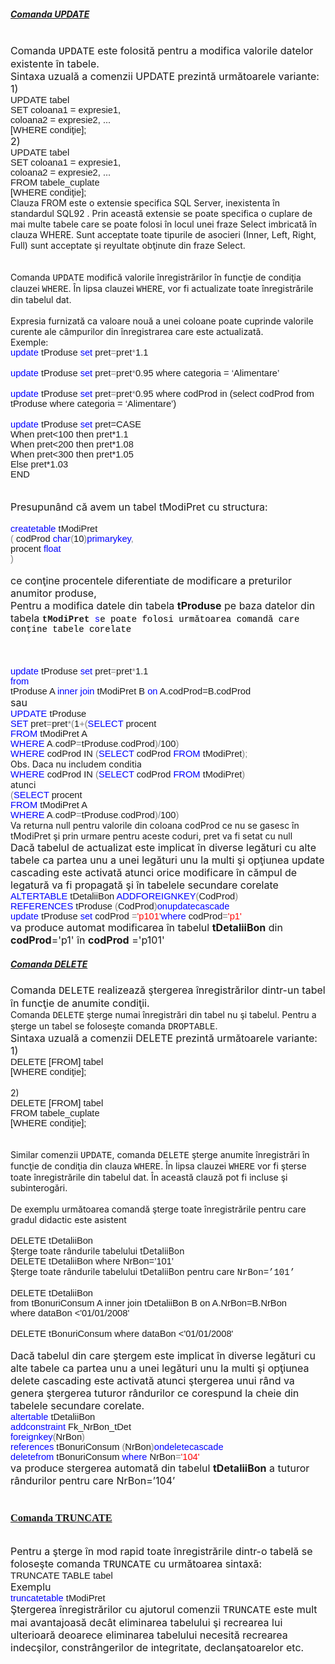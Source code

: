 <html>
  <head>
    <title>DomnulTudor - ORACLE</title>
    <link rel="stylesheet" href="static/style.css" type="text/css" />
    <meta http-equiv="Content-Type" content="text/html;charset=utf-8" />
  </head>
  <body>
    <div class="wiki" id="content_view" style="display: block;">
<h5 id="toc0"><a name="x----Comanda UPDATE"></a><u>Comanda UPDATE</u></h5>
 <br />
<span style="font-size: 16px;">Comanda </span><span style="font-family: 'Courier New'; font-size: 16px;">UPDATE</span><span style="font-size: 16px;"> este folosită pentru a modifica valorile datelor existente în tabele. </span><br />
<span style="font-size: 16px;">Sintaxa uzuală a comenzii UPDATE prezintă următoarele variante:</span><br />
<span style="font-size: 16px;"> 1)</span><br />
<span style="font-family: 'Arial','sans-serif'; font-size: 14.6667px;">UPDATE tabel </span><br />
<span style="font-family: 'Arial','sans-serif'; font-size: 14.6667px;">SET coloana1 = expresie1,</span><br />
<span style="font-family: 'Arial','sans-serif'; font-size: 14.6667px;"> coloana2 = expresie2, ...</span><br />
<span style="font-family: 'Arial','sans-serif'; font-size: 14.6667px;"> [WHERE condiţie];</span><br />
<span style="font-size: 16px;">2)</span><br />
<span style="font-family: 'Arial','sans-serif'; font-size: 14.6667px;">UPDATE tabel </span><br />
<span style="font-family: 'Arial','sans-serif'; font-size: 14.6667px;">SET coloana1 = expresie1,</span><br />
<span style="font-family: 'Arial','sans-serif'; font-size: 14.6667px;"> coloana2 = expresie2, ...</span><br />
<span style="font-family: 'Arial','sans-serif'; font-size: 14.6667px;">FROM tabele_cuplate</span><br />
<span style="font-family: 'Arial','sans-serif'; font-size: 14.6667px;"> [WHERE condiţie];</span><br />
Clauza FROM este o extensie specifica SQL Server, inexistenta în standardul SQL92 . Prin această extensie se poate specifica o cuplare de mai multe tabele care se poate folosi în locul unei fraze Select imbricată în clauza WHERE. Sunt acceptate toate tipurile de asocieri (Inner, Left, Right, Full) sunt acceptate şi reyultate obţinute din fraze Select.<br />
<br />
<br />
Comanda <span style="font-family: 'Courier New';">UPDATE</span> modifică valorile înregistrărilor în funcţie de condiţia clauzei <span style="font-family: 'Courier New';">WHERE</span>. În lipsa clauzei <span style="font-family: 'Courier New';">WHERE</span>, vor fi actualizate toate înregistrările din tabelul dat. <br />
<br />
Expresia furnizată ca valoare nouă a unei coloane poate cuprinde valorile curente ale câmpurilor din înregistrarea care este actualizată.<br />
Exemple:<br />
<span style="color: #0000ff; font-family: 'Arial','sans-serif'; font-size: 14.6667px;">update</span><span style="font-family: 'Arial','sans-serif'; font-size: 14.6667px;"> tProduse </span><span style="color: #0000ff; font-family: 'Arial','sans-serif'; font-size: 14.6667px;">set</span><span style="font-family: 'Arial','sans-serif'; font-size: 14.6667px;"> pret</span><span style="color: #808080; font-family: 'Arial','sans-serif'; font-size: 14.6667px;">=</span><span style="font-family: 'Arial','sans-serif'; font-size: 14.6667px;">pret</span><span style="color: #808080; font-family: 'Arial','sans-serif'; font-size: 14.6667px;">*</span><span style="font-family: 'Arial','sans-serif'; font-size: 14.6667px;">1.1 </span><br />
<br />
<span style="color: #0000ff; font-family: 'Arial','sans-serif'; font-size: 14.6667px;">update</span><span style="font-family: 'Arial','sans-serif'; font-size: 14.6667px;"> tProduse </span><span style="color: #0000ff; font-family: 'Arial','sans-serif'; font-size: 14.6667px;">set</span><span style="font-family: 'Arial','sans-serif'; font-size: 14.6667px;"> pret</span><span style="color: #808080; font-family: 'Arial','sans-serif'; font-size: 14.6667px;">=</span><span style="font-family: 'Arial','sans-serif'; font-size: 14.6667px;">pret</span><span style="color: #808080; font-family: 'Arial','sans-serif'; font-size: 14.6667px;">*</span><span style="font-family: 'Arial','sans-serif'; font-size: 14.6667px;">0.95 where categoria = ‘Alimentare’</span><br />
<br />
<span style="color: #0000ff; font-family: 'Arial','sans-serif'; font-size: 14.6667px;">update</span><span style="font-family: 'Arial','sans-serif'; font-size: 14.6667px;"> tProduse </span><span style="color: #0000ff; font-family: 'Arial','sans-serif'; font-size: 14.6667px;">set</span><span style="font-family: 'Arial','sans-serif'; font-size: 14.6667px;"> pret</span><span style="color: #808080; font-family: 'Arial','sans-serif'; font-size: 14.6667px;">=</span><span style="font-family: 'Arial','sans-serif'; font-size: 14.6667px;">pret</span><span style="color: #808080; font-family: 'Arial','sans-serif'; font-size: 14.6667px;">*</span><span style="font-family: 'Arial','sans-serif'; font-size: 14.6667px;">0.95 where codProd in (select codProd from tProduse where categoria = ‘Alimentare’)</span><br />
<br />
<span style="color: #0000ff; font-family: 'Arial','sans-serif'; font-size: 14.6667px;">update</span><span style="font-family: 'Arial','sans-serif'; font-size: 14.6667px;"> tProduse </span><span style="color: #0000ff; font-family: 'Arial','sans-serif'; font-size: 14.6667px;">set</span><span style="font-family: 'Arial','sans-serif'; font-size: 14.6667px;"> pret=CASE</span><br />
<span style="font-family: 'Arial','sans-serif'; font-size: 14.6667px;"> When pret&lt;100 then pret*1.1</span><br />
<span style="font-family: 'Arial','sans-serif'; font-size: 14.6667px;"> When pret&lt;200 then pret*1.08</span><br />
<span style="font-family: 'Arial','sans-serif'; font-size: 14.6667px;"> When pret&lt;300 then pret*1.05</span><br />
<span style="font-family: 'Arial','sans-serif'; font-size: 14.6667px;"> Else pret*1.03</span><br />
<span style="font-family: 'Arial','sans-serif'; font-size: 14.6667px;"> END</span><br />
<br />
<br />
<span style="font-size: 16px;">Presupunând că avem un tabel tModiPret cu structura:</span><br />
<br />
<span style="color: #0000ff; font-family: 'Arial','sans-serif'; font-size: 14.6667px;">create</span><span style="color: #0000ff; font-family: 'Arial','sans-serif'; font-size: 14.6667px;">table</span><span style="font-family: 'Arial','sans-serif'; font-size: 14.6667px;"> tModiPret</span><br />
<span style="color: #808080; font-family: 'Arial','sans-serif'; font-size: 14.6667px;"> (</span><span style="font-family: 'Arial','sans-serif'; font-size: 14.6667px;"> codProd </span><span style="color: #0000ff; font-family: 'Arial','sans-serif'; font-size: 14.6667px;">char</span><span style="color: #808080; font-family: 'Arial','sans-serif'; font-size: 14.6667px;">(</span><span style="font-family: 'Arial','sans-serif'; font-size: 14.6667px;">10</span><span style="color: #808080; font-family: 'Arial','sans-serif'; font-size: 14.6667px;">)</span><span style="color: #0000ff; font-family: 'Arial','sans-serif'; font-size: 14.6667px;">primarykey</span><span style="color: #808080; font-family: 'Arial','sans-serif'; font-size: 14.6667px;">,</span><br />
<span style="font-family: 'Arial','sans-serif'; font-size: 14.6667px;"> procent </span><span style="color: #0000ff; font-family: 'Arial','sans-serif'; font-size: 14.6667px;">float</span><br />
<span style="color: #808080; font-family: 'Arial','sans-serif'; font-size: 14.6667px;"> )</span><br />
<br />
<span style="font-size: 16px;">ce conţine procentele diferentiate de modificare a preturilor anumitor produse,</span><br />
<span style="font-size: 16px;">Pentru a modifica datele din tabela <strong>tProduse</strong> pe baza datelor din tabela </span><strong><span style="font-family: 'Courier New';">tModiPret</span></strong><span style="color: #0000ff; font-family: 'Courier New';"> s<span style="color: #000000;">e poate folosi următoarea comandă care conţine tabele corelate</span><br />
</span><br />
<br />
<br />
<span style="color: #0000ff; font-family: 'Arial','sans-serif'; font-size: 14.6667px;">update</span><span style="font-family: 'Arial','sans-serif'; font-size: 14.6667px;"> tProduse </span><span style="color: #0000ff; font-family: 'Arial','sans-serif'; font-size: 14.6667px;">set</span><span style="font-family: 'Arial','sans-serif'; font-size: 14.6667px;"> pret</span><span style="color: #808080; font-family: 'Arial','sans-serif'; font-size: 14.6667px;">=</span><span style="font-family: 'Arial','sans-serif'; font-size: 14.6667px;">pret</span><span style="color: #808080; font-family: 'Arial','sans-serif'; font-size: 14.6667px;">*</span><span style="font-family: 'Arial','sans-serif'; font-size: 14.6667px;">1.1 </span><br />
<span style="color: #0000ff; font-family: 'Arial','sans-serif'; font-size: 14.6667px;">from</span><br />
<span style="font-family: 'Arial','sans-serif'; font-size: 14.6667px;">tProduse A</span><span style="color: #0000ff; font-family: 'Arial','sans-serif'; font-size: 14.6667px;"> inner join </span><span style="font-family: 'Arial','sans-serif'; font-size: 14.6667px;">tModiPret B</span><span style="color: #0000ff; font-family: 'Arial','sans-serif'; font-size: 14.6667px;"> on </span><span style="font-family: 'Arial','sans-serif'; font-size: 14.6667px;">A.codProd=B.codProd</span><br />
<span style="text-align: justify;"><span style="font-size: 16px;">sau</span></span><br />
<span style="color: #0000ff; font-family: 'Arial','sans-serif'; font-size: 14.6667px;">UPDATE</span><span style="font-family: 'Arial','sans-serif'; font-size: 14.6667px;"> tProduse </span><br />
<span style="color: #0000ff; font-family: 'Arial','sans-serif'; font-size: 14.6667px;">SET</span><span style="font-family: 'Arial','sans-serif'; font-size: 14.6667px;"> pret</span><span style="color: #808080; font-family: 'Arial','sans-serif'; font-size: 14.6667px;">=</span><span style="font-family: 'Arial','sans-serif'; font-size: 14.6667px;">pret</span><span style="color: #808080; font-family: 'Arial','sans-serif'; font-size: 14.6667px;">*(</span><span style="font-family: 'Arial','sans-serif'; font-size: 14.6667px;">1</span><span style="color: #808080; font-family: 'Arial','sans-serif'; font-size: 14.6667px;">+(</span><span style="color: #0000ff; font-family: 'Arial','sans-serif'; font-size: 14.6667px;">SELECT</span><span style="font-family: 'Arial','sans-serif'; font-size: 14.6667px;"> procent </span><br />
<span style="color: #0000ff; font-family: 'Arial','sans-serif'; font-size: 14.6667px;"> FROM</span><span style="font-family: 'Arial','sans-serif'; font-size: 14.6667px;"> tModiPret A</span><br />
<span style="color: #0000ff; font-family: 'Arial','sans-serif'; font-size: 14.6667px;"> WHERE</span><span style="font-family: 'Arial','sans-serif'; font-size: 14.6667px;"> A</span><span style="color: #808080; font-family: 'Arial','sans-serif'; font-size: 14.6667px;">.</span><span style="font-family: 'Arial','sans-serif'; font-size: 14.6667px;">codP</span><span style="color: #808080; font-family: 'Arial','sans-serif'; font-size: 14.6667px;">=</span><span style="font-family: 'Arial','sans-serif'; font-size: 14.6667px;">tProduse</span><span style="color: #808080; font-family: 'Arial','sans-serif'; font-size: 14.6667px;">.</span><span style="font-family: 'Arial','sans-serif'; font-size: 14.6667px;">codProd</span><span style="color: #808080; font-family: 'Arial','sans-serif'; font-size: 14.6667px;">)/</span><span style="font-family: 'Arial','sans-serif'; font-size: 14.6667px;">100</span><span style="color: #808080; font-family: 'Arial','sans-serif'; font-size: 14.6667px;">)</span><br />
<span style="text-align: justify;"><span style="color: #0000ff; font-family: 'Arial','sans-serif'; font-size: 14.6667px;">WHERE</span><span style="font-family: 'Arial','sans-serif'; font-size: 14.6667px;"> codProd IN </span><span style="color: #808080; font-family: 'Arial','sans-serif'; font-size: 14.6667px;">(</span><span style="color: #0000ff; font-family: 'Arial','sans-serif'; font-size: 14.6667px;">SELECT</span><span style="font-family: 'Arial','sans-serif'; font-size: 14.6667px;"> codProd </span><span style="color: #0000ff; font-family: 'Arial','sans-serif'; font-size: 14.6667px;">FROM</span><span style="font-family: 'Arial','sans-serif'; font-size: 14.6667px;"> tModiPret</span><span style="color: #808080; font-family: 'Arial','sans-serif'; font-size: 14.6667px;">);</span></span><br />
Obs. Daca nu includem conditia<br />
<span style="text-align: justify;"><span style="color: #0000ff; font-family: 'Arial','sans-serif'; font-size: 14.6667px;">WHERE</span><span style="font-family: 'Arial','sans-serif'; font-size: 14.6667px;"> codProd IN </span><span style="color: #808080; font-family: 'Arial','sans-serif'; font-size: 14.6667px;">(</span><span style="color: #0000ff; font-family: 'Arial','sans-serif'; font-size: 14.6667px;">SELECT</span><span style="font-family: 'Arial','sans-serif'; font-size: 14.6667px;"> codProd </span><span style="color: #0000ff; font-family: 'Arial','sans-serif'; font-size: 14.6667px;">FROM</span><span style="font-family: 'Arial','sans-serif'; font-size: 14.6667px;"> tModiPret</span><span style="color: #808080; font-family: 'Arial','sans-serif'; font-size: 14.6667px;">)</span></span><br />
atunci <br />
<span style="color: #808080; font-family: 'Arial','sans-serif'; font-size: 14.6667px;">(</span><span style="color: #0000ff; font-family: 'Arial','sans-serif'; font-size: 14.6667px;">SELECT</span><span style="font-family: 'Arial','sans-serif'; font-size: 14.6667px;"> procent </span><br />
<span style="color: #0000ff; font-family: 'Arial','sans-serif'; font-size: 14.6667px;">FROM</span><span style="font-family: 'Arial','sans-serif'; font-size: 14.6667px;"> tModiPret A</span><br />
<span style="text-align: justify;"><span style="color: #0000ff; font-family: 'Arial','sans-serif'; font-size: 14.6667px;">WHERE</span><span style="font-family: 'Arial','sans-serif'; font-size: 14.6667px;"> A</span><span style="color: #808080; font-family: 'Arial','sans-serif'; font-size: 14.6667px;">.</span><span style="font-family: 'Arial','sans-serif'; font-size: 14.6667px;">codP</span><span style="color: #808080; font-family: 'Arial','sans-serif'; font-size: 14.6667px;">=</span><span style="font-family: 'Arial','sans-serif'; font-size: 14.6667px;">tProduse</span><span style="color: #808080; font-family: 'Arial','sans-serif'; font-size: 14.6667px;">.</span><span style="font-family: 'Arial','sans-serif'; font-size: 14.6667px;">codProd</span><span style="color: #808080; font-family: 'Arial','sans-serif'; font-size: 14.6667px;">)/</span><span style="font-family: 'Arial','sans-serif'; font-size: 14.6667px;">100</span><span style="color: #808080; font-family: 'Arial','sans-serif'; font-size: 14.6667px;">)</span></span><br />
Va returna null pentru valorile din coloana codProd ce nu se gasesc în tModiPret şi prin urmare pentru aceste coduri, pret va fi setat cu null<br />
<span style="text-align: justify;"><span style="font-size: 16px;">Dacă tabelul de actualizat este implicat în diverse legături cu alte tabele ca partea unu a unei legături unu la multi şi opţiunea update cascading este activată atunci orice modificare în cămpul de legatură va fi propagată şi în tabelele secundare corelate</span></span><br />
<span style="color: #0000ff; font-family: 'Arial','sans-serif'; font-size: 14.6667px;">ALTER</span><span style="color: #0000ff; font-family: 'Arial','sans-serif'; font-size: 14.6667px;">TABLE</span><span style="font-family: 'Arial','sans-serif'; font-size: 14.6667px;"> tDetaliiBon </span><span style="color: #0000ff; font-family: 'Arial','sans-serif'; font-size: 14.6667px;">ADDFOREIGNKEY</span><span style="color: #808080; font-family: 'Arial','sans-serif'; font-size: 14.6667px;">(</span><span style="font-family: 'Arial','sans-serif'; font-size: 14.6667px;">CodProd</span><span style="color: #808080; font-family: 'Arial','sans-serif'; font-size: 14.6667px;">)</span><br />
<span style="text-align: justify;"><span style="color: #0000ff; font-family: 'Arial','sans-serif'; font-size: 14.6667px;"> REFERENCES</span><span style="font-family: 'Arial','sans-serif'; font-size: 14.6667px;"> tProduse </span><span style="color: #808080; font-family: 'Arial','sans-serif'; font-size: 14.6667px;">(</span><span style="font-family: 'Arial','sans-serif'; font-size: 14.6667px;">CodProd</span><span style="color: #808080; font-family: 'Arial','sans-serif'; font-size: 14.6667px;">)</span><span style="color: #0000ff; font-family: 'Arial','sans-serif'; font-size: 14.6667px;">onupdatecascade</span></span><br />
<span style="text-align: justify;"><span style="color: #0000ff; font-family: 'Arial','sans-serif'; font-size: 14.6667px;">update</span><span style="font-family: 'Arial','sans-serif'; font-size: 14.6667px;"> tProduse </span><span style="color: #0000ff; font-family: 'Arial','sans-serif'; font-size: 14.6667px;">set</span><span style="font-family: 'Arial','sans-serif'; font-size: 14.6667px;"> codProd </span><span style="color: #808080; font-family: 'Arial','sans-serif'; font-size: 14.6667px;">=</span><span style="color: #ff0000; font-family: 'Arial','sans-serif'; font-size: 14.6667px;">'p101'</span><span style="color: #0000ff; font-family: 'Arial','sans-serif'; font-size: 14.6667px;">where</span><span style="font-family: 'Arial','sans-serif'; font-size: 14.6667px;"> codProd</span><span style="color: #808080; font-family: 'Arial','sans-serif'; font-size: 14.6667px;">=</span><span style="color: #ff0000; font-family: 'Arial','sans-serif'; font-size: 14.6667px;">'p1'</span></span><br />
<span style="text-align: justify;"><span style="font-size: 16px;">va produce automat modificarea în tabelul <strong>tDetaliiBon</strong> din <strong>codProd</strong>='p1' în <strong>codProd</strong> ='p101'</span></span><br />
<h5 id="toc1"><a name="x----Comanda DELETE"></a><u>Comanda DELETE</u></h5>
 <span style="text-align: justify;"><span style="font-size: 16px;">Comanda </span><span style="font-family: 'Courier New'; font-size: 16px;">DELETE</span><span style="font-size: 16px;"> realizează ştergerea înregistrărilor dintr-un tabel în funcţie de anumite condiţii.</span></span><br />
Comanda <span style="font-family: 'Courier New';">DELETE</span> şterge numai înregistrări din tabel nu şi tabelul. Pentru a şterge un tabel se foloseşte comanda <span style="font-family: 'Courier New';">DROPTABLE</span>.<br />
<span style="font-size: 16px;">Sintaxa uzuală a comenzii DELETE prezintă următoarele variante:</span><br />
<span style="text-align: justify;"><span style="font-size: 16px;">1)</span></span><br />
<span style="font-family: 'Arial','sans-serif'; font-size: 14.6667px;">DELETE [FROM] tabel</span><br />
<span style="font-family: 'Arial','sans-serif'; font-size: 14.6667px;"> [WHERE condiţie];</span><br />
<br />
2)<br />
<span style="font-family: 'Arial','sans-serif'; font-size: 14.6667px;">DELETE [FROM] tabel </span><br />
<span style="font-family: 'Arial','sans-serif'; font-size: 14.6667px;">FROM tabele_cuplate</span><br />
<span style="font-family: 'Arial','sans-serif'; font-size: 14.6667px;"> [WHERE condiţie];</span><br />
<br />
<br />
Similar comenzii <span style="font-family: 'Courier New';">UPDATE</span>, comanda <span style="font-family: 'Courier New';">DELETE</span> şterge anumite înregistrări în funcţie de condiţia din clauza <span style="font-family: 'Courier New';">WHERE</span>. În lipsa clauzei <span style="font-family: 'Courier New';">WHERE</span> vor fi şterse toate înregistrările din tabelul dat. În această clauză pot fi incluse şi subinterogări.<br />
<br />
De exemplu următoarea comandă şterge toate înregistrările pentru care gradul didactic este asistent<br />
<br />
<span style="font-family: 'Arial','sans-serif'; font-size: 14.6667px;">DELETE tDetaliiBon</span><br />
Şterge toate rândurile tabelului tDetaliiBon<br />
<span style="font-family: 'Arial','sans-serif'; font-size: 14.6667px;">DELETE tDetaliiBon where NrBon=’101’</span><br />
Şterge toate rândurile tabelului tDetaliiBon pentru care <span style="font-family: 'Courier New';">NrBon=’101’</span><br />
<br />
<span style="font-family: 'Arial','sans-serif'; font-size: 14.6667px;">DELETE tDetaliiBon </span><br />
<span style="font-family: 'Arial','sans-serif'; font-size: 14.6667px;">from tBonuriConsum A inner join tDetaliiBon B on A.NrBon=B.NrBon </span><br />
<span style="font-family: 'Arial','sans-serif'; font-size: 14.6667px;">where dataBon &lt;'01/01/2008'</span><br />
<br />
<span style="font-family: 'Arial','sans-serif'; font-size: 14.6667px;">DELETE tBonuriConsum where dataBon &lt;'01/01/2008'</span><br />
<br />
<span style="text-align: justify;"><span style="font-size: 16px;">Dacă tabelul din care ştergem este implicat în diverse legături cu alte tabele ca partea unu a unei legături unu la multi şi opţiunea delete cascading este activată atunci ştergerea unui rând va genera ştergerea tuturor rândurilor ce corespund la cheie din tabelele secundare corelate.</span></span><br />
<span style="color: #0000ff; font-family: 'Arial','sans-serif'; font-size: 14.6667px;">alter</span><span style="color: #0000ff; font-family: 'Arial','sans-serif'; font-size: 14.6667px;">table</span><span style="font-family: 'Arial','sans-serif'; font-size: 14.6667px;"> tDetaliiBon</span><br />
<span style="color: #0000ff; font-family: 'Arial','sans-serif'; font-size: 14.6667px;">addconstraint</span><span style="font-family: 'Arial','sans-serif'; font-size: 14.6667px;"> Fk_NrBon_tDet </span><br />
<span style="color: #0000ff; font-family: 'Arial','sans-serif'; font-size: 14.6667px;">foreignkey</span><span style="color: #808080; font-family: 'Arial','sans-serif'; font-size: 14.6667px;">(</span><span style="font-family: 'Arial','sans-serif'; font-size: 14.6667px;">NrBon</span><span style="color: #808080; font-family: 'Arial','sans-serif'; font-size: 14.6667px;">)</span><br />
<span style="color: #0000ff; font-family: 'Arial','sans-serif'; font-size: 14.6667px;">references</span><span style="font-family: 'Arial','sans-serif'; font-size: 14.6667px;"> tBonuriConsum </span><span style="color: #808080; font-family: 'Arial','sans-serif'; font-size: 14.6667px;">(</span><span style="font-family: 'Arial','sans-serif'; font-size: 14.6667px;">NrBon</span><span style="color: #808080; font-family: 'Arial','sans-serif'; font-size: 14.6667px;">)</span><span style="color: #0000ff; font-family: 'Arial','sans-serif'; font-size: 14.6667px;">ondeletecascade</span><br />
<span style="text-align: justify;"><span style="color: #0000ff; font-family: 'Arial','sans-serif'; font-size: 14.6667px;">delete</span><span style="color: #0000ff; font-family: 'Arial','sans-serif'; font-size: 14.6667px;">from</span><span style="font-family: 'Arial','sans-serif'; font-size: 14.6667px;"> tBonuriConsum </span><span style="color: #0000ff; font-family: 'Arial','sans-serif'; font-size: 14.6667px;">where</span><span style="font-family: 'Arial','sans-serif'; font-size: 14.6667px;"> NrBon</span><span style="color: #808080; font-family: 'Arial','sans-serif'; font-size: 14.6667px;">=</span><span style="color: #ff0000; font-family: 'Arial','sans-serif'; font-size: 14.6667px;">'104'</span></span><br />
<span style="text-align: justify;"><span style="font-size: 16px;">va produce stergerea automată din tabelul <strong>tDetaliiBon</strong> a tuturor rândurilor pentru care NrBon=’104’</span></span><br />
<br />
<h3 id="toc2"><a name="x--Comanda TRUNCATE"></a><u><span style="font-family: 'Times New Roman','serif';">Comanda TRUNCATE </span></u></h3>
 <span style="text-align: justify;"> </span><br />
<span style="text-align: justify;"><span style="font-size: 16px;">Pentru a şterge în mod rapid toate înregistrările dintr-o tabelă se foloseşte comanda </span><span style="font-family: 'Courier New'; font-size: 16px;">TRUNCATE</span><span style="font-size: 16px;"> cu următoarea sintaxă:</span></span><br />
<span style="text-align: justify;"><span style="font-family: 'Arial','sans-serif'; font-size: 14.6667px;">TRUNCATE TABLE tabel </span></span><br />
<span style="text-align: justify;"><span style="font-size: 16px;">Exemplu</span></span><br />
<span style="text-align: justify;"><span style="color: #0000ff; font-family: 'Arial','sans-serif'; font-size: 14.6667px;">truncate</span><span style="color: #0000ff; font-family: 'Arial','sans-serif'; font-size: 14.6667px;">table</span><span style="font-family: 'Arial','sans-serif'; font-size: 14.6667px;"> tModiPret</span></span><br />
<span style="text-align: justify;"><span style="font-size: 16px;">Ştergerea înregistrărilor cu ajutorul comenzii </span><span style="font-family: 'Courier New'; font-size: 16px;">TRUNCATE</span><span style="font-size: 16px;"> este mult mai avantajoasă decât eliminarea tabelului şi recrearea lui ulterioară deoarece eliminarea tabelului necesită recrearea indecşilor, constrângerilor de integritate, declanşatoarelor etc.</span></span>
    </div>
  </body>
</html>